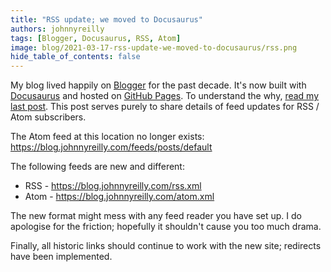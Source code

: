 ```yaml
---
title: "RSS update; we moved to Docusaurus"
authors: johnnyreilly
tags: [Blogger, Docusaurus, RSS, Atom]
image: blog/2021-03-17-rss-update-we-moved-to-docusaurus/rss.png
hide_table_of_contents: false
---
```

My blog lived happily on [Blogger](https://icanmakethiswork.blogspot.com/) for the past decade.  It's now built with [Docusaurus](https://v2.docusaurus.io/) and hosted on [GitHub Pages](https://pages.github.com/). To understand the why, [read my last post](./2021-03-15-from-blogger-to-docusaurus.md). This post serves purely to share details of feed updates for RSS / Atom subscribers.

The Atom feed at this location no longer exists: https://blog.johnnyreilly.com/feeds/posts/default

The following feeds are new and different:
- RSS - https://blog.johnnyreilly.com/rss.xml
- Atom - https://blog.johnnyreilly.com/atom.xml

The new format might mess with any feed reader you have set up.  I do apologise for the friction; hopefully it shouldn't cause you too much drama.

Finally, all historic links should continue to work with the new site; redirects have been implemented.